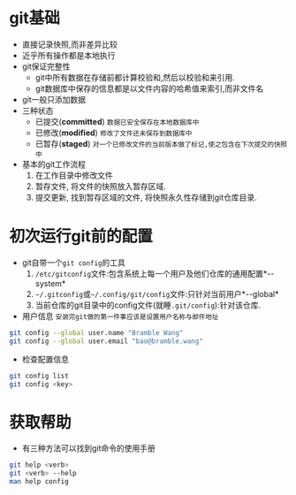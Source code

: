 # git基础
- 直接记录快照,而非差异比较
- 近乎所有操作都是本地执行
- git保证完整性
  - git中所有数据在存储前都计算校验和,然后以校验和来引用.
  - git数据库中保存的信息都是以文件内容的哈希值来索引,而非文件名
- git一般只添加数据
- 三种状态
  - 已提交(**committed**) `数据已安全保存在本地数据库中`
  - 已修改(**modified**) `修改了文件还未保存到数据库中`
  - 已暂存(**staged**) `对一个已修改文件的当前版本做了标记,使之包含在下次提交的快照中`
- 基本的git工作流程
  1. 在工作目录中修改文件
  2. 暂存文件, 将文件的快照放入暂存区域.
  3. 提交更新, 找到暂存区域的文件, 将快照永久性存储到git仓库目录.

# 初次运行git前的配置
- git自带一个`git config`的工具
  1. `/etc/gitconfig`文件:包含系统上每一个用户及他们仓库的通用配置*--system*
  2. `~/.gitconfig`或`~/.config/git/config`文件:只针对当前用户*--global*
  3. 当前仓库的git目录中的config文件(就睡`.git/config`):针对该仓库.
- 用户信息 `安装完git做的第一件事应该是设置用户名称与邮件地址`
```bash
git config --global user.name "Bramble Wang"
git config --global user.email "bao@bramble.wang"
```
- 检查配置信息
```bash
git config list
git config <key>
```

# 获取帮助
- 有三种方法可以找到git命令的使用手册
```bash
git help <verb>
git <verb> --help
man help config
```
